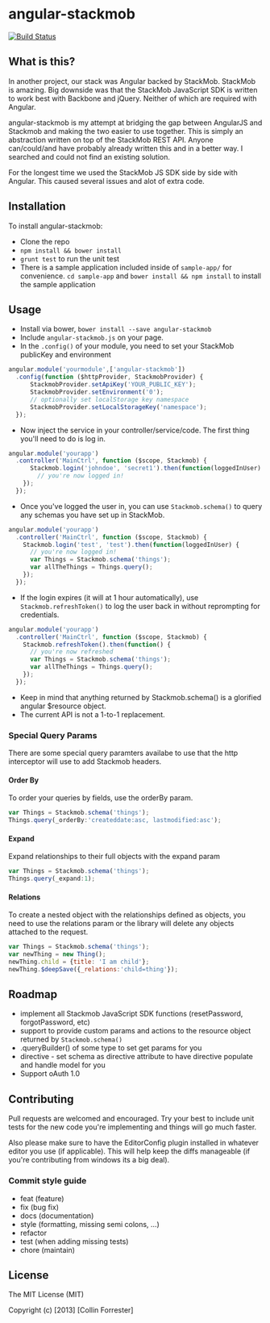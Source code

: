 # angular-stackmob
[![Build Status](https://travis-ci.org/collinforrester/angular-stackmob.png?branch=master)](https://travis-ci.org/collinforrester/angular-stackmob)
## What is this?
In another project, our stack was Angular backed by StackMob.  StackMob is amazing.  Big downside was that the StackMob JavaScript SDK is written to work best with Backbone and jQuery.  Neither of which are required with Angular.

angular-stackmob is my attempt at bridging the gap between AngularJS and Stackmob and making the two easier to use together.  This is simply an abstraction written on top of the StackMob REST API.  Anyone can/could/and have probably already written this and in a better way.  I searched and could not find an existing solution.

For the longest time we used the StackMob JS SDK side by side with Angular.  This caused several issues and alot of extra code.

## Installation
To install angular-stackmob:
* Clone the repo
* `npm install && bower install`
* `grunt test` to run the unit test
* There is a sample application included inside of `sample-app/` for convenience. `cd sample-app` and `bower install && npm install` to install the sample application

## Usage
* Install via bower, `bower install --save angular-stackmob`
* Include `angular-stackmob.js` on your page.
* In the `.config()` of your module, you need to set your StackMob publicKey and environment

```javascript
angular.module('yourmodule',['angular-stackmob'])
  .config(function ($httpProvider, StackmobProvider) {
      StackmobProvider.setApiKey('YOUR_PUBLIC_KEY');
      StackmobProvider.setEnvironment('0');
      // optionally set localStorage key namespace
      StackmobProvider.setLocalStorageKey('namespace');
  });
```
* Now inject the service in your controller/service/code. The first thing you'll need to do is log in.

```javascript
angular.module('yourapp')
  .controller('MainCtrl', function ($scope, Stackmob) {
      Stackmob.login('johndoe', 'secret1').then(function(loggedInUser) {
  		// you're now logged in!
  	});
  });

```
* Once you've logged the user in, you can use `Stackmob.schema()` to query any schemas you have set up in StackMob.

```javascript
angular.module('yourapp')
  .controller('MainCtrl', function ($scope, Stackmob) {
    Stackmob.login('test', 'test').then(function(loggedInUser) {
      // you're now logged in!
      var Things = Stackmob.schema('things');
   	  var allTheThings = Things.query();
  	});
  });
```
* If the login expires (it will at 1 hour automatically), use `Stackmob.refreshToken()` to log the user back in without reprompting for credentials.

```javascript
angular.module('yourapp')
  .controller('MainCtrl', function ($scope, Stackmob) {
    Stackmob.refreshToken().then(function() {
      // you're now refreshed
      var Things = Stackmob.schema('things');
   	  var allTheThings = Things.query();
  	});
  });
```

* Keep in mind that anything returned by Stackmob.schema() is a glorified angular $resource object.
* The current API is not a 1-to-1 replacement.

### Special Query Params
There are some special query paramters availabe to use that the http interceptor will use to add Stackmob headers.

#### Order By
To order your queries by fields, use the orderBy param.

```javascript
var Things = Stackmob.schema('things');
Things.query(_orderBy:'createddate:asc, lastmodified:asc');
```

#### Expand
Expand relationships to their full objects with the expand param

```javascript
var Things = Stackmob.schema('things');
Things.query(_expand:1);
```

#### Relations
To create a nested object with the relationships defined as objects, you need to use the relations param or the library will delete any objects attached to the request.

```javascript
var Things = Stackmob.schema('things');
var newThing = new Thing();
newThing.child = {title: 'I am child'};
newThing.$deepSave({_relations:'child=thing'});
```

## Roadmap
* implement all Stackmob JavaScript SDK functions (resetPassword, forgotPassword, etc)
* support to provide custom params and actions to the resource object returned by `Stackmob.schema()`
* .queryBuilder() of some type to set get params for you
* directive - set schema as directive attribute to have directive populate and handle model for you
* Support oAuth 1.0

## Contributing
Pull requests are welcomed and encouraged.  Try your best to include unit tests for the new code you're implementing and things will go much faster.

Also please make sure to have the EditorConfig plugin installed in whatever editor you use (if applicable).  This will help keep the diffs manageable (if you're contributing from windows its a big deal).

### Commit style guide
* feat (feature)
* fix (bug fix)
* docs (documentation)
* style (formatting, missing semi colons, ...)
* refactor
* test (when adding missing tests)
* chore (maintain)

## License
The MIT License (MIT)

Copyright (c) [2013] [Collin Forrester]
